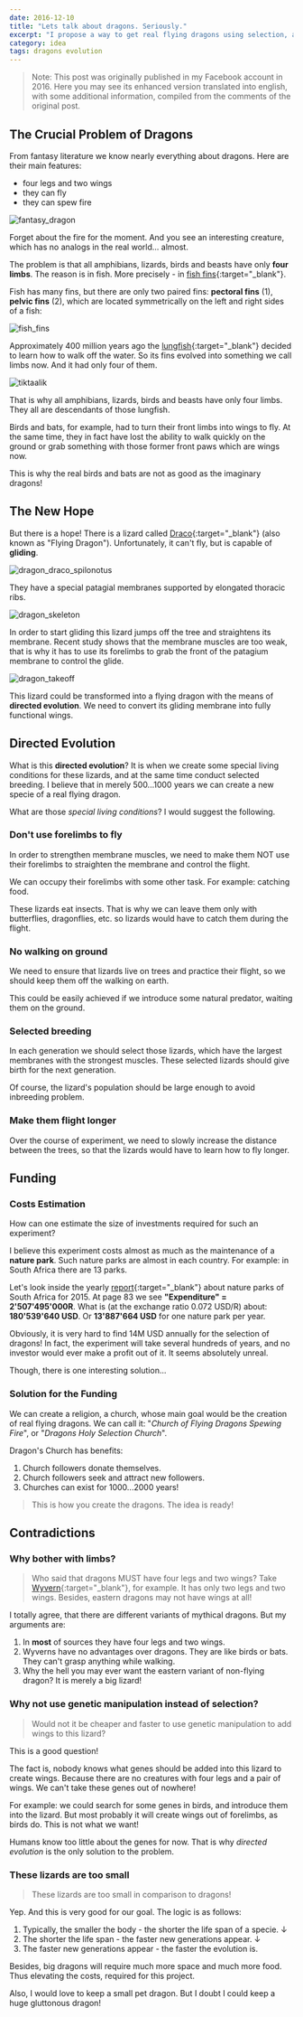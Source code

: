 ```yaml
---
date: 2016-12-10
title: "Lets talk about dragons. Seriously."
excerpt: "I propose a way to get real flying dragons using selection, and imagine how to get funds required for this project"
category: idea
tags: dragons evolution
---
```


> Note: This post was originally published in my Facebook account in 2016.
> Here you may see its enhanced version translated into english,
> with some additional information, compiled from the comments of the original post.

## The Crucial Problem of Dragons

From fantasy literature we know nearly everything about dragons.
Here are their main features:

- four legs and two wings
- they can fly
- they can spew fire

![fantasy_dragon](/assets/img/dragon_fantasy_dragon.jpg)

Forget about the fire for the moment.
And you see an interesting creature, which has no analogs in the real world... almost.

The problem is that all amphibians, lizards, birds and beasts have only **four limbs**. 
The reason is in fish. More precisely - in [fish fins](https://en.wikipedia.org/wiki/Fish_fin){:target="_blank"}. 

Fish has many fins, but there are only two paired fins: **pectoral fins** (1), **pelvic fins** (2),
which are located symmetrically on the left and right sides of a fish:

![fish_fins](/assets/img/dragon_fish_fins.png)

Approximately 400 million years ago the [lungfish](https://en.wikipedia.org/wiki/Lungfish){:target="_blank"}
decided to learn how to walk off the water.
So its fins evolved into something we call limbs now.
And it had only four of them.

![tiktaalik](/assets/img/dragon_tiktaalik.jpg)

That is why all amphibians, lizards, birds and beasts have only four limbs.
They all are descendants of those lungfish.

Birds and bats, for example, had to turn their front limbs into wings to fly.
At the same time, they in fact have lost the ability to walk quickly on the ground
or grab something with those former front paws which are wings now.

This is why the real birds and bats are not as good as the imaginary dragons!

## The New Hope

But there is a hope!
There is a lizard called [Draco](https://en.wikipedia.org/wiki/Draco_(lizard)){:target="_blank"}
(also known as "Flying Dragon").
Unfortunately, it can't fly, but is capable of **gliding**.

![dragon_draco_spilonotus](/assets/img/dragon_draco_spilonotus.jpg)

They have a special patagial membranes supported by elongated thoracic ribs.

![dragon_skeleton](/assets/img/dragon_skeleton.png)

In order to start gliding this lizard jumps off the tree and straightens its membrane.
Recent study shows that the membrane muscles are too weak,
that is why it has to use its forelimbs to grab the front of the patagium membrane
to control the glide.

![dragon_takeoff](/assets/img/dragon_takeoff.gif)

This lizard could be transformed into a flying dragon with the means of **directed evolution**. 
We need to convert its gliding membrane into fully functional wings.

## Directed Evolution

What is this **directed evolution**?
It is when we create some special living conditions for these lizards,
and at the same time conduct selected breeding.
I believe that in merely 500...1000 years we can create a new specie of a real flying dragon.

What are those *special living conditions*?
I would suggest the following.

### Don't use forelimbs to fly

In order to strengthen membrane muscles,
we need to make them NOT use their forelimbs to straighten the membrane and control the flight.

We can occupy their forelimbs with some other task.
For example: catching food.

These lizards eat insects.
That is why we can leave them only with butterflies, dragonflies, etc.
so lizards would have to catch them during the flight.

### No walking on ground

We need to ensure that lizards live on trees and practice their flight,
so we should keep them off the walking on earth.

This could be easily achieved if we introduce some natural predator,
waiting them on the ground.

### Selected breeding

In each generation we should select those lizards, which have the largest membranes with the strongest muscles.
These selected lizards should give birth for the next generation.

Of course, the lizard's population should be large enough to avoid inbreeding problem.

### Make them flight longer

Over the course of experiment,
we need to slowly increase the distance between the trees,
so that the lizards would have to learn how to fly longer.

## Funding

### Costs Estimation

How can one estimate the size of investments required for such an experiment?

I believe this experiment costs almost as much as the maintenance of a **nature park**. 
Such nature parks are almost in each country.
For example: in South Africa there are 13 parks.

Let's look inside the yearly [report](https://www.sanparks.org/assets/docs/general/annual-report-2015.pdf){:target="_blank"}
about nature parks of South Africa for 2015.
At page 83 we see **"Expenditure" = 2'507'495'000R**.
What is (at the exchange ratio 0.072 USD/R) about: **180'539'640 USD**.
Or **13'887'664 USD** for one nature park per year.

Obviously, it is very hard to find 14M USD annually for the selection of dragons!
In fact, the experiment will take several hundreds of years,
and no investor would ever make a profit out of it.
It seems absolutely unreal.

Though, there is one interesting solution...

### Solution for the Funding

We can create a religion, a church, whose main goal would be the creation of real flying dragons.
We can call it: "*Church of Flying Dragons Spewing Fire*", or "*Dragons Holy Selection Church*".

Dragon's Church has benefits:

1. Church followers donate themselves.
2. Church followers seek and attract new followers.
3. Churches can exist for 1000...2000 years!

> This is how you create the dragons.
> The idea is ready!

## Contradictions

### Why bother with limbs?

> Who said that dragons MUST have four legs and two wings?
> Take [Wyvern](https://en.wikipedia.org/wiki/Wyvern){:target="_blank"}, for example.
> It has only two legs and two wings.
> Besides, eastern dragons may not have wings at all!

I totally agree, that there are different variants of mythical dragons.
But my arguments are:

1. In **most** of sources they have four legs and two wings.
2. Wyverns have no advantages over dragons.
   They are like birds or bats.
   They can't grasp anything while walking.
3. Why the hell you may ever want the eastern variant of non-flying dragon?
   It is merely a big lizard!
   
### Why not use genetic manipulation instead of selection?

> Would not it be cheaper and faster to use genetic manipulation to add wings to this lizard?

This is a good question!

The fact is, nobody knows what genes should be added into this lizard to create wings.
Because there are no creatures with four legs and a pair of wings.
We can't take these genes out of nowhere!

For example: we could search for some genes in birds, and introduce them into the lizard.
But most probably it will create wings out of forelimbs, as birds do.
This is not what we want!

Humans know too little about the genes for now.
That is why *directed evolution* is the only solution to the problem.

### These lizards are too small

> These lizards are too small in comparison to dragons!

Yep. And this is very good for our goal. The logic is as follows:

1. Typically, the smaller the body - the shorter the life span of a specie. ↓
2. The shorter the life span - the faster new generations appear. ↓
3. The faster new generations appear - the faster the evolution is.

Besides, big dragons will require much more space and much more food.
Thus elevating the costs, required for this project.

Also, I would love to keep a small pet dragon.
But I doubt I could keep a huge gluttonous dragon!
